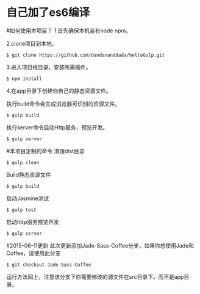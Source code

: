 # 自己加了es6编译
#如何使用本项目？
1.首先确保本机装有node npm。

2.clone项目到本地。

    $ git clone https://github.com/dandananddada/helloGulp.git

3.进入项目根目录，安装所需插件。

    $ npm install

4.在app目录下创建你自己的静态资源文件。

执行build命令会生成浏览器可识别的资源文件。

	$ gulp build

执行server命令启动Http服务，预览开发。

	$ gulp server

#本项目定制的命令
清理dist目录

    $ gulp clean

Build静态资源文件

    $ gulp build

启动Jasmine测试

    $ gulp test

启动http服务预览开发

    $ gulp server

#2015-06-11更新
此次更新添加Jade-Sass-Coffee分支，如果你想使用Jade和Coffee，请使用此分支

	$ git checkout Jade-Sass-Coffee

运行方法同上，注意该分支下你需要修改的源文件在src目录下，而不是app目录。
